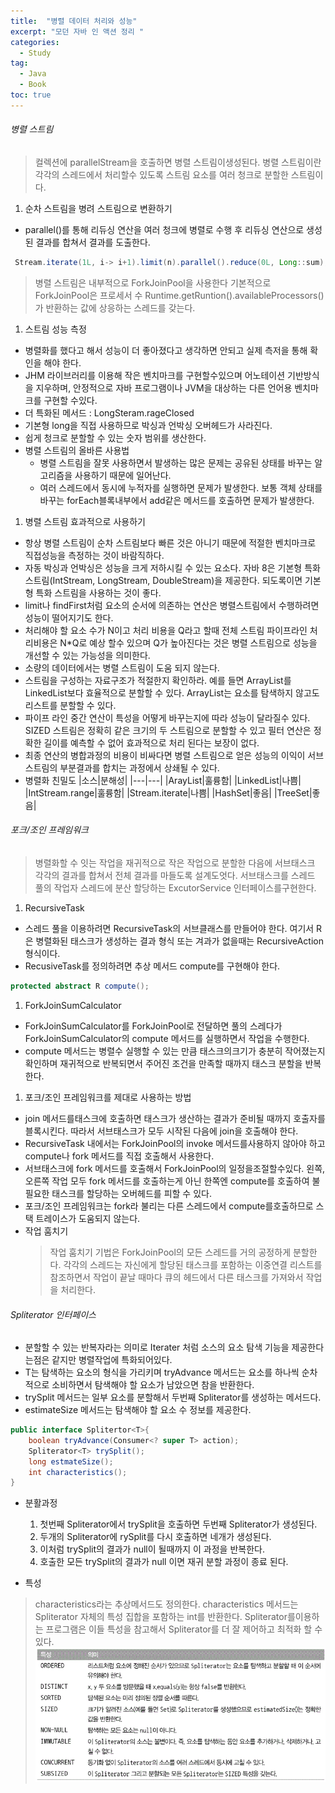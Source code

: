 ```yaml
---
title:  "병렬 데이터 처리와 성능"
excerpt: "모던 자바 인 액션 정리 "
categories:
  - Study
tag:
  - Java
  - Book
toc: true
---
```


###### 병렬 스트림
 > 컬렉션에 parallelStream을 호출하면 병렬 스트림이생성된다.
 > 병렬 스트림이란 각각의 스레드에서 처리할수 있도록 스트림 요소를 여러 청크로 분할한 스트림이다.
1. 순차 스트림을 병려 스트림으로 변환하기
  - parallel()를 통해 리듀싱 연산을 여러 청크에 병렬로 수행 후 리듀싱 연산으로 생성된 결과를 합쳐서 결과를 도출한다.
  ``` java
   Stream.iterate(1L, i-> i+1).limit(n).parallel().reduce(0L, Long::sum);
  ```
  >병렬 스트림은 내부적으로 ForkJoinPool을 사용한다 기본적으로 ForkJoinPool은 프로세서 수 Runtime.getRuntion().availableProcessors()가 반환하는 값에 상응하는 스레드를 갖는다.
1. 스트림 성능 측정
  - 병렬화를 했다고 해서 성능이 더 좋아졌다고 생각하면 안되고 실제 측저을 통해 확인을 해야 한다.
  - JHM 라이브러리를 이용해 작은 벤치마크를 구현할수있으며 어노테이션 기반방식을 지우하며, 안정적으로 자바 프로그램이나 JVM을 대상하는 다른 언어용 벤치마크를 구현할 수있다.
  - 더 특화된 메서드 : LongSteram.rageClosed
   - 기본형 long을 직접 사용하므로 박싱과 언박싱 오버헤드가 사라진다.
   - 쉽게 청크로 분할할 수 있는 숫자 범위를 생산한다. 
  - 병렬 스트림의 올바른 사용법
    - 병렬 스트림을 잘못 사용하면서 발생하는 많은  문제는 공유된 상태를 바꾸는 알고리즘을 사용하기 때문에 일어난다.
    - 여러 스레드에서 동시에 누적자를 실행하면 문제가 발생한다. 보통 객체 상태를 바꾸는 forEach블록내부에서 add같은 메서드를 호출하면 문제가 발생한다.
1. 병렬 스트림 효과적으로 사용하기
  - 항상 병렬 스트림이 순차 스트림보다 빠른 것은 아니기 때문에 적절한 벤치마크로 직접성능을 측정하는 것이 바람직하다.
  - 자동 박싱과 언박싱은 성능을 크게 저하시킬 수 있는 요소다. 자바 8은 기본형 특화 스트림(IntStream, LongStream, DoubleStream)을 제공한다. 되도록이면 기본형 특화 스트림을 사용하는 것이 좋다.
  - limit나 findFirst처럼 요소의 순서에 의존하는 연산은 병렬스트림에서 수행하려면 성능이 떨어지기도 한다. 
  - 처리해야 할 요소 수가 N이고 처리 비용을 Q라고 할때 전체 스트림 파이프라인 처리비용은 N*Q로 예상 할수 있으며 Q가 높아진다는 것은 병렬 스트림으로 성능을 개선할 수 있는 가능성을 의미한다.
  - 소량의 데이터에서는 병렬 스트림이 도움 되지 않는다.
  - 스트림을 구성하는 자료구조가 적절한지 확인하라. 예를 들면 ArrayList를 LinkedList보다 효율적으로 분할할 수 있다. ArrayList는 요소를 탐색하지 않고도 리스트를 분할할 수 있다.
  - 파이프 라인 중간 연산이 특성을 어떻게 바꾸는지에 따라 성능이 달라질수 있다. SIZED 스트림은 정확히 같은 크기의 두 스트림으로 분할할 수 있고 필터 연산은 정확한 길이를 예측할 수 없어 효과적으로 처리 된다는 보장이 없다.
  - 최종 연산의 병합과정의 비용이 비싸다면 병렬 스트림으로 얻은 성능의 이익이 서브스트림의 부분결과를 합치는 과정에서 상쇄될 수 있다.
  - 병렬화 친밀도
  |소스|분해성|
  |---|---|
  |ArayList|훌륭함|
  |LinkedList|나쁨|
  |IntStream.range|훌륭함|
  |Stream.iterate|나쁨|
  |HashSet|좋음|
  |TreeSet|좋음|  
  
###### 포크/조인 프레임워크
 > 병렬화할 수 잇는 작업을 재귀적으로 작은 작업으로 분할한 다음에 서브태스크 각각의 결과를 합쳐서 전체 결과를 마들도록 설계도엇다. 
 > 서브태스크를 스레드 풀의 작업자 스레드에 분산 할당하는 ExcutorService 인터페이스를구현한다.
1. RecursiveTask
  - 스레드 풀을 이용하려면 RecursiveTask<R>의 서브클래스를 만들어야 한다. 여기서 R은 병렬화된 태스크가 생성하는 결과 형식 또는 겨과가 없을때는 RecursiveAction 형식이다.
  - RecusiveTask를 정의하려면 추상 메서드 compute를 구현해야 한다.
  ``` java
  protected abstract R compute();
  ```
1. ForkJoinSumCalculator
  - ForkJoinSumCalculator를 ForkJoinPool로 전달하면 풀의 스레다가 ForkJoinSumCalculator의 compute 메서드를 실행하면서 작업을 수행한다.
  - compute 메서드는 병렬수 실행할 수 있는 만큼 태스크의크기가 충분히 작어졌는지 확인하며 재귀적으로 반복되면서 주어진 조건을 만족할 때까지 태스크 분할을 반복한다.
1. 포크/조인 프레임워크를 제대로 사용하는 방법
  - join 메서드를태스크에 호출하면 태스크가 생산하는 결과가 준비될 때까지 호출자를 블록시킨다. 따라서 서브태스크가 모두 시작된 다음에 join을 호출해야 한다.
  - RecursiveTask 내에서는 ForkJoinPool의 invoke 메서드를사용하지 않아야 하고 compute나 fork 메서드를 직접 호출해서 사용한다.
  - 서브태스크에 fork 메서드를 호출해서 ForkJoinPool의 일정을조절할수있다. 왼쪽, 오른쪽 작업 모두 fork 메서드를 호출하는게 아닌 한쪽엔 compute를 호출하여 불필요한 태스크를 할당하는 오버헤드를 피할 수 있다.
  - 포크/조인 프레임워크는 fork라 불리는 다른 스레드에서 compute를호출하므로 스택 트레이스가 도움되지 않는다.
  - 작업 훔치기
    > 작업 훔치기 기법은 ForkJoinPool의 모든 스레드를 거의 공정하게 분할한다. 각각의 스레드는 자신에게 할당된 태스크를 포함하는 이중연결 리스트를 참조하면서 작업이 끝날 때마다 큐의 헤드에서 다른 태스크를 가져와서 작업을 처리한다.

###### Spliterator 인터페이스
- 분할할 수 있는 반복자라는 의미로 Iterater 처럼 소스의 요소 탐색 기능을 제공한다는점은 같지만 병렬작업에 특화되어있다.
- T는 탐색하는 요소의 형식을 가리키며 tryAdvance 메서드는 요소를 하나씩 순차적으로 소비하면서 탐색해야 할 요소가 남았으면 참을 반환한다.
- trySplit 메서드는 일부 요소를 분할해서 두번째 Spliterator를 생성하는 메서드다.
- estimateSize 메서드는 탐색해야 할 요소 수 정보를 제공한다.
``` java
public interface Splitertor<T>{
	boolean tryAdvance(Consumer<? super T> action);
	Spliterator<T> trySplit();
	long estmateSize(); 	
	int characteristics();
}
```
- 분활과정
  1. 첫번째 Spliterator에서 trySplit을 호출하면 두번째 Spliterator가 생성된다.
  1. 두개의 Spliterator에 rySplit를 다시 호출하면 네개가 생성된다.
  1. 이처럼 trySplit의 결과가 null이 될때까지 이 과정을 반복한다.
  1. 호출한 모든 trySplit의 결과가 null 이면 재귀 분할 과정이 종료 된다.
  
- 특성
 > characteristics라는 추상메서드도 정의한다. characteristics 메서드는 Spliterator 자체의 특성 집합을 포함하는 int를 반환한다. 
 > Spliterator를이용하는 프로그램은 이들 특성을 참고해서 Spliterator를 더 잘 제어하고 최적화 할 수 있다. 
![usecase](/assets/images/Splitertor.GIF)
